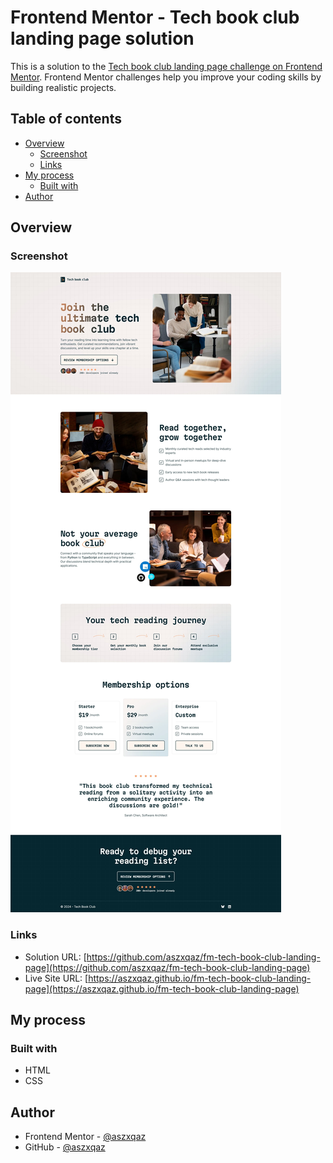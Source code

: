 # Frontend Mentor - Tech book club landing page solution

This is a solution to the [Tech book club landing page challenge on Frontend Mentor](https://www.frontendmentor.io/challenges/tech-book-club-landing-page-fZQidjHU73). Frontend Mentor challenges help you improve your coding skills by building realistic projects.

## Table of contents

- [Overview](#overview)
  - [Screenshot](#screenshot)
  - [Links](#links)
- [My process](#my-process)
  - [Built with](#built-with)
- [Author](#author)

## Overview

### Screenshot

![](./screenshot.jpg)

### Links

- Solution URL: [https://github.com/aszxqaz/fm-tech-book-club-landing-page](https://github.com/aszxqaz/fm-tech-book-club-landing-page)
- Live Site URL: [https://aszxqaz.github.io/fm-tech-book-club-landing-page](https://aszxqaz.github.io/fm-tech-book-club-landing-page)

## My process

### Built with

- HTML
- CSS

## Author

- Frontend Mentor - [@aszxqaz](https://www.frontendmentor.io/profile/aszxqaz)
- GitHub - [@aszxqaz](https://www.github.com/aszxqaz)
